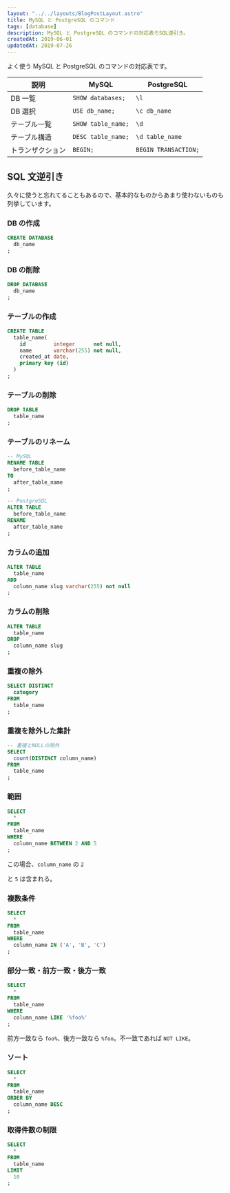 ```yaml
---
layout: "../../layouts/BlogPostLayout.astro"
title: MySQL と PostgreSQL のコマンド
tags: [database]
description: MySQL と PostgreSQL のコマンドの対応表ろSQL逆引き。
createdAt: 2019-06-01
updatedAt: 2019-07-26
---
```


よく使う MySQL と PostgreSQL のコマンドの対応表です。

| 説明             | MySQL              | PostgreSQL           |
| ---------------- | ------------------ | -------------------- |
| DB 一覧          | `SHOW databases;`  | `\l`                 |
| DB 選択          | `USE db_name;`     | `\c db_name`         |
| テーブル一覧     | `SHOW table_name;` | `\d`                 |
| テーブル構造     | `DESC table_name;` | `\d table_name`      |
| トランザクション | `BEGIN;`           | `BEGIN TRANSACTION;` |

## SQL 文逆引き

久々に使うと忘れてることもあるので、基本的なものからあまり使わないものも列挙しています。

### DB の作成

```sql
CREATE DATABASE
  db_name
;
```

### DB の削除

```sql
DROP DATABASE
  db_name
;
```

### テーブルの作成

```sql
CREATE TABLE
  table_name(
    id         integer      not null,
    name       varchar(255) not null,
    created_at date,
    primary key (id)
  )
;
```

### テーブルの削除

```sql
DROP TABLE
  table_name
;
```

### テーブルのリネーム

```sql
-- MySQL
RENAME TABLE
  before_table_name
TO
  after_table_name
;

-- PostgreSQL
ALTER TABLE
  before_table_name
RENAME
  after_table_name
;
```

### カラムの追加

```sql
ALTER TABLE
  table_name
ADD
  column_name slug varchar(255) not null
;
```

### カラムの削除

```sql
ALTER TABLE
  table_name
DROP
  column_name slug
;
```

### 重複の除外

```sql
SELECT DISTINCT
  category
FROM
  table_name
;
```

### 重複を除外した集計

```sql
-- 重複とNULLの除外
SELECT
  count(DISTINCT column_name)
FROM
  table_name
;
```

### 範囲

```sql
SELECT
  *
FROM
  table_name
WHERE
  column_name BETWEEN 2 AND 5
;
```

この場合、`column_name` の `2`

と `5` は含まれる。

### 複数条件

```sql
SELECT
  *
FROM
  table_name
WHERE
  column_name IN ('A', 'B', 'C')
;
```

### 部分一致・前方一致・後方一致

```sql
SELECT
  *
FROM
  table_name
WHERE
  column_name LIKE '%foo%'
;
```

前方一致なら `foo%`、後方一致なら `%foo`。不一致であれば `NOT LIKE`。

### ソート

```sql
SELECT
  *
FROM
  table_name
ORDER BY
  column_name DESC
;
```

### 取得件数の制限

```sql
SELECT
  *
FROM
  table_name
LIMIT
  10
;
```
